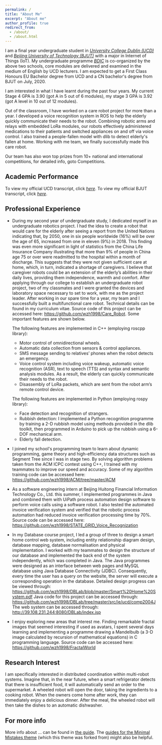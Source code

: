 ```yaml
---
permalink: /
title: "About Me"
excerpt: "About me"
author_profile: true
redirect_from: 
  - /about/
  - /about.html
---
```


I am a final year undergraduate student in [_University College Dublin (UCD)_](http://www.ucd.ie/) and [_Beijing University of Technology (BJUT)_](http://www.bjut.edu.cn/) with a major in Internet of Things (IoT). My undergraduate programme [_BDIC_](http://www.ucd.ie/bdic/t4media/Understanding%20your%20BDIC%20Award%20-%20180%20Credits%20%40Updated%41.pdf) is co-organized by the above two schools, core modules are delivered and examined in the medium of English by UCD lecturers. I am expected to get a First Class Honours EU Bachelor degree from UCD and a CN bachelor's degree from BJUT on July, 2020.

I am interested in what I have learnt during the past four years. My current Stage 4 GPA is 3.90 (got A in 5 out of 6 modules), my stage 3 GPA is 3.92 (got A level in 10 out of 12 modules). 

Out of the classroom, I have worked on a care robot project for more than a year. I developed a voice recognition system in ROS to help the elderly quickly communicate their needs to the robot. Combining robotic arms and relays with embedded LoRa modules, our robots effectively administered medications to their patients and switched appliances on and off via voice control. I also trained a people-fallen model with dlib to detect elderly's fallen at home. Working with me team, we finally successfully made this care robot.

Our team has also won top prizes from 10+ national and international competitions, for detailed info, goto Competitions.


Academic Performance
------
To view my official UCD transcript, click [_here_](https://drive.google.com/file/d/1PsIlx4wQLx8t6wFr7srmqEMgSJVPLs-5/view?usp=sharing).
To view my official BJUT transcript, click [_here_](https://drive.google.com/file/d/14v8PKJt23dFfThMs9PFzynfaS9bq0E3W/view?usp=sharing).

Professional Experience
------
+ During my second year of undergraduate study, I dedicated myself in an undergraduate robotics project. I had the idea to create a robot that would care for the elderly after seeing a report from the United Nations indicating that, by 2050, one in six people worldwide (16%) will be over the age of 65, increased from one in eleven (9%) in 2018. This finding was even more significant in light of statistics from the China Life Insurance Company illustrating that more than 9% of people in China age 75 or over were readmitted to the hospital within a month of discharge. This suggests that they were not given sufficient care at home, which, in turn, indicated a shortage of caregivers. I believe that caregiver robots could be an extension of the elderly’s abilities in their daily lives, providing them independence, warmth and comfort. After applying through our college to establish an undergraduate robot project, two of my classmates and I were granted the devices and laboratory space necessary to set to work, with me as the project leader. After working in our spare time for a year, my team and I successfully built a multifunctional care robot. Technical details can be found in my curriculum vitae. Source code of this project can be accessed here: <https://github.com/wzh1998/Care_Robot>. Some important features are shown below. 

  The following features are implemented in C++ (employing roscpp library):
  - Motor control of omnidirectional wheels.
  * Automatic data collection from sensors & control appliances.
  * SMS message sending to relatives’ phones when the robot detects an emergency.
  * Voice control system including voice wakeup, automatic voice recognition (ASR), text to speech (TTS) and syntax and semantic analysis modules. As a result, the elderly can quickly communicate their needs to the robot.
  * Disassembly of LoRa packets, which are sent from the robot arm’s remote control device.

  The following features are implemented in Python (employing rospy library):
  - Face detection and recognition of strangers.
  * Rubbish detection: I implemented a Python recognition programme by training a 2-D rubbish model using methods provided in the dlib toolkit, then programmed in Arduino to pick up the rubbish using a 6-DOF mechanical arm.
  * Elderly fall detection.

+ I joined my school's programming team to learn about dynamic programming, game theory and high-efficiency data structures such as Segment Tree since I was in stage two. By solving algorithm problems taken from the ACM ICPC contest using C++, I trained with my teammates to improve our speed and accuracy.
Some of my algorithm training code can be accessed here: 
<https://github.com/wzh1998/ACM/tree/master/ACM>

+ As a software engineering intern at Beijing Huitong Financial Information Technology Co., Ltd. this summer, I implemented programmes in Java and combined them with UiPath process automation design software to perform voice calls using a software robot. I also tested the automated invoice verification system and verified that the robotic process automation had reduced invoice verification processing time by 70%.
Source code can be accessed here: 
<https://github.com/wzh1998/STATE_GRID_Voice_Recognization>

+ In my Database course project, I led a group of three to design a smart home control web system, including entity relationship diagram design, database mapping, database normalisation and physical implementation. I worked with my teammates to design the structure of our database and implemented the back end of the system independently, which was completed in Java. The Java programmes were designed as an interface between web pages and MySQL database using Java Database Connectivity (JDBC). Consequently, every time the user has a query on the website, the server will execute a corresponding operation in the database.
Detailed design progress can be viewed through: <https://github.com/wzh1998/DBLab/blob/master/Smart%20Home%20System.pdf>
Java code for this project can be accessed through: <https://github.com/wzh1998/DBLab/tree/master/src/ie/ucd/comp2004J>
The web system can be accessed through: <http://39.108.231.244:8080/DBLab/index.jsp>

+ I enjoy exploring new areas that interest me. Finding remarkable fractal images that seemed interesting if used as avatars, I spent several days learning and implementing a programme drawing a Mandelbulb (a 3-D image calculated by recursion of mathematical equations) in C programming language.
Source code can be accessed here: <https://github.com/wzh1998/FractalWorld>


Research Interest
------
I am specifically interested in distributed coordination within multi-robot systems. Imagine that, in the near future, when a smart refrigerator detects that there is insufficient food, it will automatically send an order to the supermarket. A wheeled robot will open the door, taking the ingredients to a cooking robot. When the owners come home after work, they can immediately enjoy a delicious dinner. After the meal, the wheeled robot will then take the dishes to an automatic dishwasher. 


For more info
------
More info about ... can be found in [the guide](https://academicpages.github.io/markdown/). The [guides for the Minimal Mistakes theme](https://mmistakes.github.io/minimal-mistakes/docs/configuration/) (which this theme was forked from) might also be helpful.
